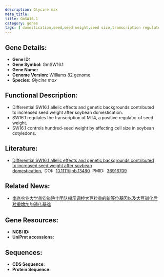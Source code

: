 ```yaml
---
description: Glycine max
meta_title:
title: GmSW16.1
category: genes
tags: [ domestication,seed,seed weight,seed size,transcription regulator ]
---
```


## Gene Details:
- **Gene ID:**	[](https://www.maizegdb.org/gene_center/gene/)
- **Gene Symbol:** GmSW16.1
- **Gene Name:** 
- **Genome Version:** [Williams 82 genome]()
- **Species:** *Glycine max*

## Functional Description:
   - Differential SW16.1 allelic effects and genetic backgrounds contributed to increased seed weight after soybean domestication.
   - SW16.1 regulates the transcription of MT4, a positive regulator of seed weight.
   - SW16.1 controls hundred-seed weight by affecting cell size in soybean cotyledons.

## Literature:
   - [Differential SW16.1 allelic effects and genetic backgrounds contributed to increased seed weight after soybean domestication.]( https://onlinelibrary.wiley.com/doi/10.1111/jipb.13480)&nbsp;&nbsp;DOI:&nbsp;&nbsp;[10.1111/jipb.13480](https://onlinelibrary.wiley.com/doi/10.1111/jipb.13480)&nbsp;&nbsp;PMID:&nbsp;&nbsp;[36916709](https://pubmed.ncbi.nlm.nih.gov/36916709/)

## Related News:
   - [南京农业大学盖钧镒院士团队揭示调控大豆粒重的新等位基因以及大豆驯化后粒重增加的遗传基础](https://mp.weixin.qq.com/s?__biz=MzIyOTY2NDYyNQ==&mid=2247568453&idx=7&sn=137eba03f437501383afc50fd16fc178&chksm=a855ed40ae44f8a95df75ee5b41fb8b4d76d1ee44165fc52883a77b8250fd8bc9109ab382699&scene=27#wechat_redirect)

## Gene Resources:
- **NCBI ID:** [](https://www.ncbi.nlm.nih.gov/gene/?term=)
- **UniProt accessions:** [](https://www.uniprot.org/uniprotkb//entry)

## Sequences:
- **CDS Sequence:**
- **Protein Sequence:**
